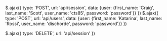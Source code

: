 $.ajax({
    type: 'POST',
    url: 'api/session',
    data: {user: {first_name: 'Craig',
                  last_name: 'Scott',
                  user_name: 'cts85',
                  password: 'password'}}
})
$.ajax({
    type: 'POST',
    url: 'api/users',
    data: {user: {first_name: 'Katarina',
                  last_name: 'Rossi',
                  user_name: 'dischorde',
                  password: 'password'}}
})

$.ajax({
  type: 'DELETE',
  url: 'api/session'
})
